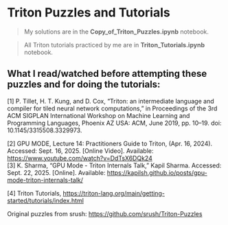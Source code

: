 # Triton Puzzles and Tutorials

> My solutions are in the **Copy_of_Triton_Puzzles.ipynb** notebook.        

> All Triton tutorials practiced by me are in **Triton_Tutorials.ipynb** notebook.        

## What I read/watched before attempting these puzzles and for doing the tutorials:
[1] P. Tillet, H. T. Kung, and D. Cox, “Triton: an intermediate language and compiler for tiled neural network computations,” in Proceedings of the 3rd ACM SIGPLAN International Workshop on Machine Learning and Programming Languages, Phoenix AZ USA: ACM, June 2019, pp. 10–19. doi: 10.1145/3315508.3329973.                

[2] GPU MODE, Lecture 14: Practitioners Guide to Triton, (Apr. 16, 2024). Accessed: Sept. 16, 2025. [Online Video]. Available: https://www.youtube.com/watch?v=DdTsX6DQk24                
[3] K. Sharma, “GPU Mode - Triton Internals Talk,” Kapil Sharma. Accessed: Sept. 22, 2025. [Online]. Available: https://kapilsh.github.io/posts/gpu-mode-triton-internals-talk/                

[4] Triton Tutorials, https://triton-lang.org/main/getting-started/tutorials/index.html        


Original puzzles from srush: https://github.com/srush/Triton-Puzzles
